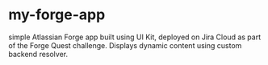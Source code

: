 # my-forge-app
 simple Atlassian Forge app built using UI Kit, deployed on Jira Cloud as part of the Forge Quest challenge. Displays dynamic content using custom backend resolver.
